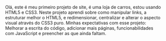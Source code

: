 Olá, este é meu primeiro projeto de site, é uma loja de carros, estou usando HTML5 e CSS3. 
Neste projeto aprendi sobre como manipular links, a estruturar melhor o HTML5, e redimensionar, centralizar e alterar o aspecto visual através do CSS3 puro.
Minhas expectativas com esse projeto: Melhorar a escrita do código, adicionar mais páginas, funcionabilidades com JavaScript e preencher as que ainda faltam.
